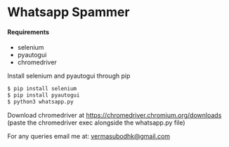 # Whatsapp Spammer


#### Requirements
* selenium
* pyautogui
* chromedriver

Install selenium and pyautogui through pip
```sh
$ pip install selenium
$ pip install pyautogui
$ python3 whatsapp.py
```

Download chromedriver at
https://chromedriver.chromium.org/downloads
(paste the chromedriver exec alongside the whatsapp.py file)

For any queries email me at:
vermasubodhk@gmail.com

